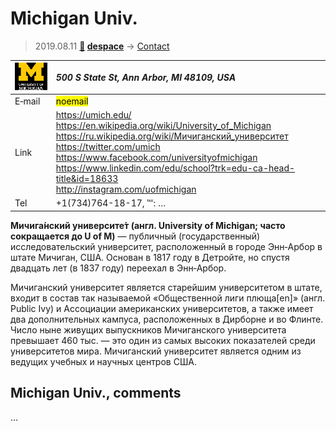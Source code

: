# Michigan Univ.
> 2019.08.11 **[🚀](../index/index.md) [despace](index.md)** → [Contact](contact.md)

|[![](f/contact/m/michigan_univ_logo1_thumb.png)](f/contact/m/michigan_univ_logo1.png)|*500 S State St, Ann Arbor, MI 48109, USA*|
|:--|:--|
|E‑mail|<mark>noemail</mark>|
|Link|<https://umich.edu/><br> <https://en.wikipedia.org/wiki/University_of_Michigan><br> <https://ru.wikipedia.org/wiki/Мичиганский_университет><br> <https://twitter.com/umich><br> <https://www.facebook.com/universityofmichigan><br> <https://www.linkedin.com/edu/school?trk=edu-ca-head-title&id=18633><br> <http://instagram.com/uofmichigan>|
|Tel|+1(734)764-18-17, ℻: …|

**Мичига́нский университе́т (англ. University of Michigan; часто сокращается до U of M)** — публичный (государственный) исследовательский университет, расположенный в городе Энн‑Арбор в штате Мичиган, США. Основан в 1817 году в Детройте, но спустя двадцать лет (в 1837 году) переехал в Энн‑Арбор.

Мичиганский университет является старейшим университетом в штате, входит в состав так называемой «Общественной лиги плюща[en]» (англ. Public Ivy) и Ассоциации американских университетов, а также имеет два дополнительных кампуса, расположенных в Дирборне и во Флинте. Число ныне живущих выпускников Мичиганского университета превышает 460 тыс. — это один из самых высоких показателей среди университетов мира. Мичиганский университет является одним из ведущих учебных и научных центров США.


<p style="page-break-after:always"> </p>

## Michigan Univ., comments

…

